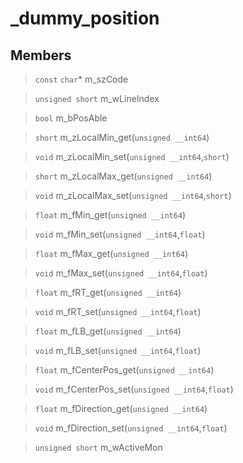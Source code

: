 # _dummy_position
 
## Members
 
> `const` `char`* m_szCode
 
> `unsigned short` m_wLineIndex
 
> `bool` m_bPosAble
 
> `short` m_zLocalMin_get(`unsigned __int64`)
 
> `void` m_zLocalMin_set(`unsigned __int64`,`short`)
 
> `short` m_zLocalMax_get(`unsigned __int64`)
 
> `void` m_zLocalMax_set(`unsigned __int64`,`short`)
 
> `float` m_fMin_get(`unsigned __int64`)
 
> `void` m_fMin_set(`unsigned __int64`,`float`)
 
> `float` m_fMax_get(`unsigned __int64`)
 
> `void` m_fMax_set(`unsigned __int64`,`float`)
 
> `float` m_fRT_get(`unsigned __int64`)
 
> `void` m_fRT_set(`unsigned __int64`,`float`)
 
> `float` m_fLB_get(`unsigned __int64`)
 
> `void` m_fLB_set(`unsigned __int64`,`float`)
 
> `float` m_fCenterPos_get(`unsigned __int64`)
 
> `void` m_fCenterPos_set(`unsigned __int64`,`float`)
 
> `float` m_fDirection_get(`unsigned __int64`)
 
> `void` m_fDirection_set(`unsigned __int64`,`float`)
 
> `unsigned short` m_wActiveMon
 
